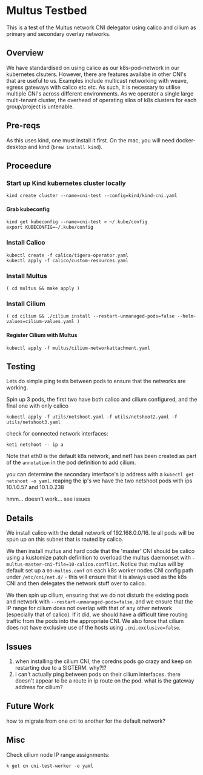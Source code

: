 # Multus Testbed

This is a test of the Multus network CNI delegator using calico and cilium as primary and secondary overlay networks.

## Overview

We have standardised on using calico as our k8s-pod-network in our kubernetes clsuters. However, there are features availabe in other CNI's that are useful to us. Examples include multicast networking with weave, egress gateways with calico etc etc. As such, it is necessary to utilise multiple CNI's across different environments. As we operator a single large multi-tenant cluster, the overhead of operating silos of k8s clusters for each group/project is untenable.

## Pre-reqs

As this uses kind, one must install it first. On the mac, you will need docker-desktop and kind (`brew install kind`).

## Proceedure

### Start up Kind kubernetes cluster locally

```
kind create cluster --name=cni-test --config=kind/kind-cni.yaml
```

#### Grab kubeconfig

```
kind get kubeconfig --name=cni-test > ~/.kube/config
export KUBECONFIG=~/.kube/config
```

### Install Calico

```
kubectl create -f calico/tigera-operator.yaml 
kubectl apply -f calico/custom-resources.yaml
```

### Install Multus

```
( cd multus && make apply )
```

### Install Cilium

```
( cd cilium && ./cilium install --restart-unmanaged-pods=false --helm-values=cilium-values.yaml )
```

#### Register Cilium with Multus

```
kubectl apply -f multus/cilium-networkattachment.yaml
```


## Testing

Lets do simple ping tests between pods to ensure that the networks are working.

Spin up 3 pods, the first two have both calico and cilium configured, and the final one with only calico

```
kubectl apply -f utils/netshoot.yaml -f utils/netshoot2.yaml -f utils/netshoot3.yaml
```

check for connected network interfaces:

```
keti netshoot -- ip a
```

Note that eth0 is the default k8s network, and net1 has been created as part of the `annotation` in the pod definition to add cilium.

you can determine the secondary interface's ip address with a `kubectl get netshoot -o yaml`. reaping the ip's we have the two netshoot pods with ips 10.1.0.57 and 10.1.0.238

hmm... doesn't work... see issues

## Details

We install calico with the detail network of 192.168.0.0/16. Ie all pods will be spun up on this subnet that is routed by calico.

We then install multus and hard code that the 'master' CNI should be calico using a kustomize patch definition to overload the multus daemonset with `-multus-master-cni-file=10-calico.conflist`. Notice that multus will by default set up a `00-multus.conf` on each k8s worker nodes CNI config path under `/etc/cni/net.d/` - this will ensure that it is always used as the k8s CNI and then delegates the network stuff over to calico.

We then spin up cilium, ensuring that we do not disturb the existing pods and network with `--restart-unmanaged-pods=false`, and we ensure that the IP range for cilium does not overlap with that of any other network (especially that of calico). If it did, we should have a difficult time routing traffic from the pods into the appropriate CNI. We also force that cilium does not have exclusive use of the hosts using `.cni.exclusive=false`.


## Issues

1. when installing the cilium CNI, the coredns pods go crazy and keep on restarting due to a SIGTERM. why?!?
2. i can't actually ping between pods on their cilium interfaces. there doesn't appear to be a route in ip route on the pod. what is the gateway address for cilium?


## Future Work

how to migrate from one cni to another for the default network? 



## Misc

Check cilium node IP range assignments:

```
k get cn cni-test-worker -o yaml
``` 
